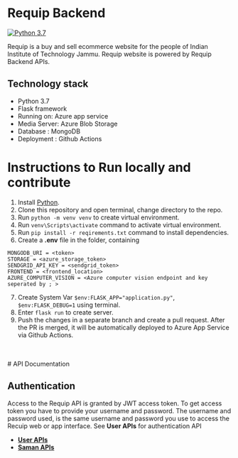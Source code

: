 # Requip Backend
[![Python 3.7](https://img.shields.io/badge/python-3.7+-blue.svg)](https://www.python.org/downloads/release/python-370/)

Requip is a buy and sell ecommerce website for the people of Indian Institute of Technology Jammu. Requip website is powered by Requip Backend APIs.



## Technology stack

- Python 3.7
- Flask framework
- Running on: Azure app service
- Media Server: Azure Blob Storage
- Database : MongoDB
- Deployment : Github Actions
    
# Instructions to Run locally and contribute
1. Install [Python](https://www.python.org/downloads/).
2. Clone this repository and open terminal, change directory to the repo.
3. Run `python -m venv venv` to create virtual environment.
4. Run `venv\Scripts\activate` command to activate virtual environment.
5. Run `pip install -r reqirements.txt` command to install dependencies.
6. Create a **.env** file in the folder, containing

```
MONGODB_URI = <token>
STORAGE = <azure_storage_token>
SENDGRID_API_KEY = <sendgrid_token>
FRONTEND = <frontend_location>
AZURE_COMPUTER_VISION = <Azure computer vision endpoint and key seperated by ; >
```
7. Create System Var `$env:FLASK_APP="application.py"`, `$env:FLASK_DEBUG=1` using terminal.
8. Enter `flask run` to create server.
9. Push the changes in a separate branch and create a pull request. After the PR is merged, it will be automatically deployed to Azure App Service via Github Actions.
<br>
<br>
# API Documentation

## Authentication
Access to the Requip API is granted by JWT access token. To get access token you have to provide your username and password. The username and password used, is the same username and password you use to access the Recuip web or app interface. See **User APIs** for authentication API

- **[User APIs](/docs/user.md)**
- **[Saman APIs](/docs/saman.md)**

